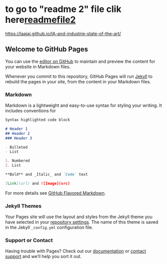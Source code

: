 # to go to "readme 2" file clik here[readmefile2](https://laajaj.github.io/IA-and-industrie-state-of-the-art/readme2)

https://laajaj.github.io/IA-and-industrie-state-of-the-art/

## Welcome to GitHub Pages

You can use the [editor on GitHub](https://github.com/laajaj/IA-and-industrie-state-of-the-art/edit/main/README.md) to maintain and preview the content for your website in Markdown files.

Whenever you commit to this repository, GitHub Pages will run [Jekyll](https://jekyllrb.com/) to rebuild the pages in your site, from the content in your Markdown files.

### Markdown

Markdown is a lightweight and easy-to-use syntax for styling your writing. It includes conventions for

```markdown
Syntax highlighted code block

# Header 1
## Header 2
### Header 3

- Bulleted
- List

1. Numbered
2. List

**Bold** and _Italic_ and `Code` text

[Link](url) and ![Image](src)
```

For more details see [GitHub Flavored Markdown](https://guides.github.com/features/mastering-markdown/).

### Jekyll Themes

Your Pages site will use the layout and styles from the Jekyll theme you have selected in your [repository settings](https://github.com/laajaj/IA-and-industrie-state-of-the-art/settings). The name of this theme is saved in the Jekyll `_config.yml` configuration file.

### Support or Contact

Having trouble with Pages? Check out our [documentation](https://docs.github.com/categories/github-pages-basics/) or [contact support](https://support.github.com/contact) and we’ll help you sort it out.
